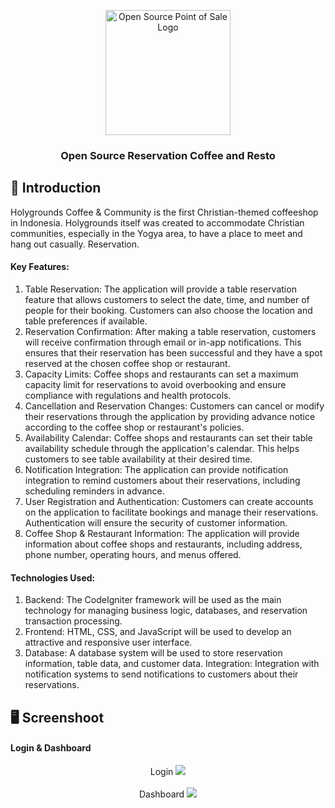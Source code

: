 <p align="center"><img src="asset/codeigniter-logo-svgrepo-com.svg" alt="Open Source Point of Sale Logo" width="auto" height="200"></p>
<h3 align="center">Open Source Reservation Coffee and Resto</h3>

## 👋 Introduction

Holygrounds Coffee & Community is the first Christian-themed coffeeshop in Indonesia. Holygrounds itself was created to accommodate Christian communities, especially in the Yogya area, to have a place to meet and hang out casually. Reservation. 

#### Key Features:

1. Table Reservation: The application will provide a table reservation feature that allows customers to select the date, time, and number of people for their booking. Customers can also choose the location and table preferences if available.
2. Reservation Confirmation: After making a table reservation, customers will receive confirmation through email or in-app notifications. This ensures that their reservation has been successful and they have a spot reserved at the chosen coffee shop or restaurant.
3. Capacity Limits: Coffee shops and restaurants can set a maximum capacity limit for reservations to avoid overbooking and ensure compliance with regulations and health protocols.
4. Cancellation and Reservation Changes: Customers can cancel or modify their reservations through the application by providing advance notice according to the coffee shop or restaurant's policies.
5. Availability Calendar: Coffee shops and restaurants can set their table availability schedule through the application's calendar. This helps customers to see table availability at their desired time.
6. Notification Integration: The application can provide notification integration to remind customers about their reservations, including scheduling reminders in advance.
7. User Registration and Authentication: Customers can create accounts on the application to facilitate bookings and manage their reservations. Authentication will ensure the security of customer information.
8. Coffee Shop & Restaurant Information: The application will provide information about coffee shops and restaurants, including address, phone number, operating hours, and menus offered.

#### Technologies Used:

1. Backend: The CodeIgniter framework will be used as the main technology for managing business logic, databases, and reservation transaction processing.
2. Frontend: HTML, CSS, and JavaScript will be used to develop an attractive and responsive user interface.
3. Database: A database system will be used to store reservation information, table data, and customer data.
Integration: Integration with notification systems to send notifications to customers about their reservations.

## 🖥️ Screenshoot

#### Login & Dashboard
<div style="text-align: center;">
    <ul style="list-style: none; padding: 0;">
        <li> Login
            <img src="screenshoot/Login.png"</img> 
        </li>
        <br>
        <li> Dashboard
            <img src="screenshoot/Dashboard.png"</img>
        </li>
    </ul>
</div>
